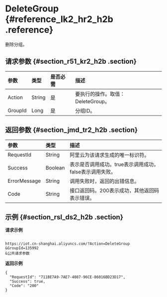 # DeleteGroup {#reference_lk2_hr2_h2b .reference}

删除分组。

## 请求参数 {#section_r51_kr2_h2b .section}

|参数|类型|是否必需|描述|
|:-|:-|:---|:-|
|Action|String|是|要执行的操作。取值：DeleteGroup。|
|GroupId|Long​|是|​分组ID。|

## 返回参数 {#section_jmd_tr2_h2b .section}

|参数|类型|描述|
|:-|:-|:-|
|RequestId|String|阿里云为该请求生成的唯一标识符。|
|Success|Boolean|表示是否调用成功。true表示调用成功，false表示调用失败。|
|ErrorMessage|String|调用失败时，返回的出错信息。|
|Code|String|接口返回码。200表示成功，其他返回码表示错误。|

## 示例 {#section_rsl_ds2_h2b .section}

**请求示例**

```

https://iot.cn-shanghai.aliyuncs.com/?Action=DeleteGroup
&GroupId=135992
&公共请求参数
```

**返回示例**

```
{
  "RequestId": "711BE7A9-7AE7-4087-96CE-86016BD23D17",
  "Success": true,
  "Code": "200"
}
```

